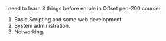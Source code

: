 i need to learn 3 things before enrole in Offset pen-200 course:
1. Basic Scripting and some web development.
2. System administration.
3. Networking.